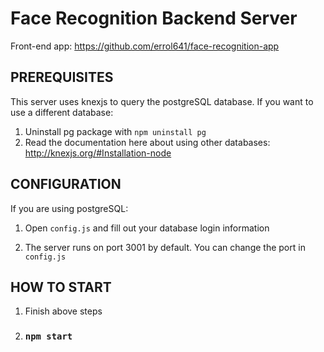 # Face Recognition Backend Server

Front-end app: https://github.com/errol641/face-recognition-app

## PREREQUISITES

This server uses knexjs to query the postgreSQL database.
If you want to use a different database:

1. Uninstall pg package with `npm uninstall pg`
2. Read the documentation here about using other databases: http://knexjs.org/#Installation-node

## CONFIGURATION 

If you are using postgreSQL:

1. Open `config.js` and fill out your database login information 

2. The server runs on port 3001 by default. You can change the port in `config.js`

## HOW TO START

1. Finish above steps
2. ### `npm start`

